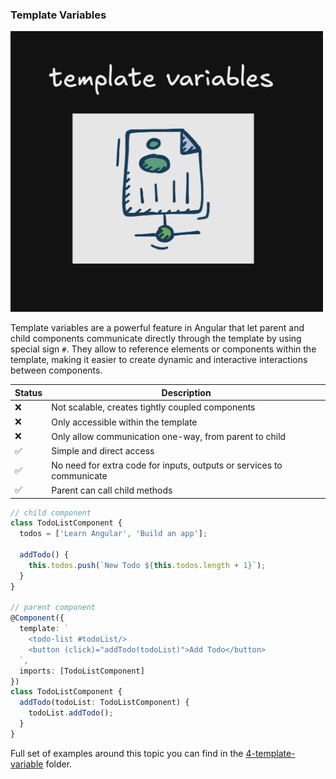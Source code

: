 ### Template Variables

<img src="/public/img/template.png" alt="x" style="width: 500px; height: auto;">

Template variables are a powerful feature in Angular that let parent and child 
components communicate directly through the template by using special sign `#`. 
They allow to reference elements or components within the template,
making it easier to create dynamic and interactive interactions between components. 


| Status | Description                                                           |
|--------|-----------------------------------------------------------------------|
| ❌ | Not scalable, creates tightly coupled components                      |
| ❌ | Only accessible within the template                                   |
| ❌ | Only allow communication one-way, from parent to child                |
| ✅ | Simple and direct access                                              |
| ✅ | No need for extra code for inputs, outputs or services to communicate |
| ✅ | Parent can call child methods                                         |



```typescript
// child component
class TodoListComponent {
  todos = ['Learn Angular', 'Build an app'];

  addTodo() {
    this.todos.push(`New Todo ${this.todos.length + 1}`);
  }
}

// parent component
@Component({
  template: `
    <todo-list #todoList/>
    <button (click)="addTodo(todoList)">Add Todo</button>
  `,
  imports: [TodoListComponent]
})
class TodoListComponent {
  addTodo(todoList: TodoListComponent) {
    todoList.addTodo();
  }
}
```

Full set of examples around this topic you can find in the [4-template-variable](https://github.com/michalgrzegorczyk-dev/angular-component-communication/tree/master/src/app/4-template-variable) folder.
